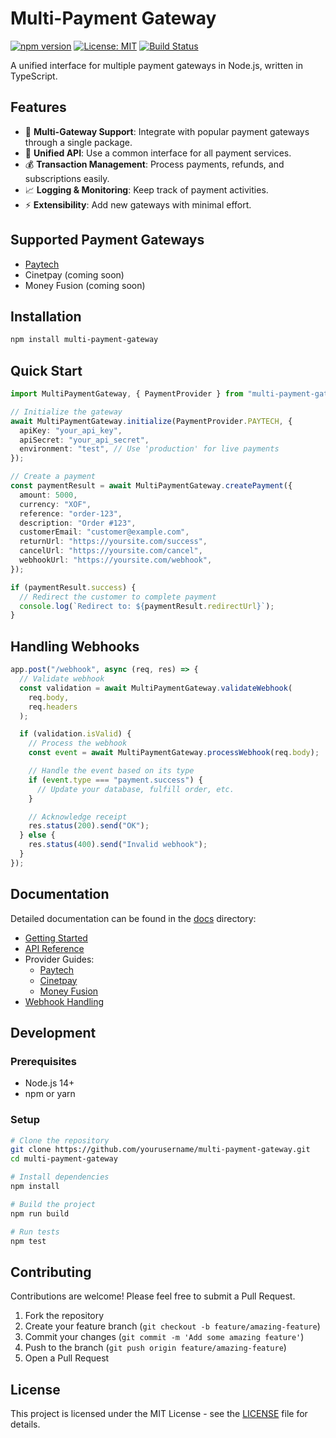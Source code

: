 # Multi-Payment Gateway

[![npm version](https://img.shields.io/npm/v/multi-payment-gateway.svg)](https://www.npmjs.com/package/multi-payment-gateway)
[![License: MIT](https://img.shields.io/badge/License-MIT-blue.svg)](https://opensource.org/licenses/MIT)
[![Build Status](https://github.com/yourusername/multi-payment-gateway/actions/workflows/test.yml/badge.svg)](https://github.com/yourusername/multi-payment-gateway/actions)

A unified interface for multiple payment gateways in Node.js, written in TypeScript.

## Features

- 🏦 **Multi-Gateway Support**: Integrate with popular payment gateways through a single package.
- 🔄 **Unified API**: Use a common interface for all payment services.
- 💰 **Transaction Management**: Process payments, refunds, and subscriptions easily.
- 📈 **Logging & Monitoring**: Keep track of payment activities.
- ⚡ **Extensibility**: Add new gateways with minimal effort.

## Supported Payment Gateways

- [Paytech](https://paytech.sn)
- Cinetpay (coming soon)
- Money Fusion (coming soon)

## Installation

```bash
npm install multi-payment-gateway
```

## Quick Start

```typescript
import MultiPaymentGateway, { PaymentProvider } from "multi-payment-gateway";

// Initialize the gateway
await MultiPaymentGateway.initialize(PaymentProvider.PAYTECH, {
  apiKey: "your_api_key",
  apiSecret: "your_api_secret",
  environment: "test", // Use 'production' for live payments
});

// Create a payment
const paymentResult = await MultiPaymentGateway.createPayment({
  amount: 5000,
  currency: "XOF",
  reference: "order-123",
  description: "Order #123",
  customerEmail: "customer@example.com",
  returnUrl: "https://yoursite.com/success",
  cancelUrl: "https://yoursite.com/cancel",
  webhookUrl: "https://yoursite.com/webhook",
});

if (paymentResult.success) {
  // Redirect the customer to complete payment
  console.log(`Redirect to: ${paymentResult.redirectUrl}`);
}
```

## Handling Webhooks

```typescript
app.post("/webhook", async (req, res) => {
  // Validate webhook
  const validation = await MultiPaymentGateway.validateWebhook(
    req.body,
    req.headers
  );

  if (validation.isValid) {
    // Process the webhook
    const event = await MultiPaymentGateway.processWebhook(req.body);

    // Handle the event based on its type
    if (event.type === "payment.success") {
      // Update your database, fulfill order, etc.
    }

    // Acknowledge receipt
    res.status(200).send("OK");
  } else {
    res.status(400).send("Invalid webhook");
  }
});
```

## Documentation

Detailed documentation can be found in the [docs](./docs) directory:

- [Getting Started](./docs/guides/getting-started.md)
- [API Reference](./docs/api/index.html)
- Provider Guides:
  - [Paytech](./docs/guides/providers/paytech.md)
  - [Cinetpay](./docs/guides/providers/cinetpay.md)
  - [Money Fusion](./docs/guides/providers/moneyfusion.md)
- [Webhook Handling](./docs/guides/webhooks.md)

## Development

### Prerequisites

- Node.js 14+
- npm or yarn

### Setup

```bash
# Clone the repository
git clone https://github.com/yourusername/multi-payment-gateway.git
cd multi-payment-gateway

# Install dependencies
npm install

# Build the project
npm run build

# Run tests
npm test
```

## Contributing

Contributions are welcome! Please feel free to submit a Pull Request.

1. Fork the repository
2. Create your feature branch (`git checkout -b feature/amazing-feature`)
3. Commit your changes (`git commit -m 'Add some amazing feature'`)
4. Push to the branch (`git push origin feature/amazing-feature`)
5. Open a Pull Request

## License

This project is licensed under the MIT License - see the [LICENSE](LICENSE) file for details.
